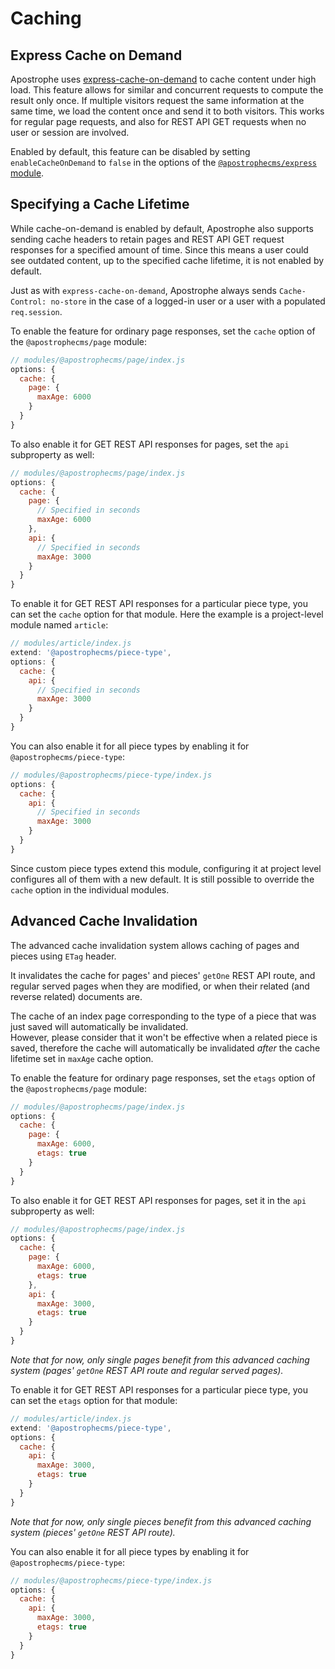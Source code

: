 # Caching

## Express Cache on Demand

Apostrophe uses [express-cache-on-demand](https://www.npmjs.com/package/express-cache-on-demand) to cache content under high load. This feature allows for similar and concurrent requests to compute the result only once. If multiple visitors request the same information at the same time, we load the content once and send it to both visitors. This works for regular page requests, and also for REST API GET requests when no user or session are involved.

Enabled by default, this feature can be disabled by setting `enableCacheOnDemand` to `false` in the options of the [`@apostrophecms/express` module](/reference/modules/express.html#options).

## Specifying a Cache Lifetime

While cache-on-demand is enabled by default, Apostrophe also supports sending cache headers to retain pages and REST API GET request responses for a specified amount of time. Since this means a user could see outdated content, up to the specified cache lifetime, it is not enabled by default.

Just as with `express-cache-on-demand`, Apostrophe always sends `Cache-Control: no-store` in the case of a logged-in user or a user with a populated `req.session`.

To enable the feature for ordinary page responses, set the `cache` option of the `@apostrophecms/page` module:

```javascript
// modules/@apostrophecms/page/index.js
options: {
  cache: {
    page: {
      maxAge: 6000
    }
  }
}
```

To also enable it for GET REST API responses for pages, set the `api` subproperty as well:

```javascript
// modules/@apostrophecms/page/index.js
options: {
  cache: {
    page: {
      // Specified in seconds
      maxAge: 6000
    },
    api: {
      // Specified in seconds
      maxAge: 3000
    }
  }
}
```

To enable it for GET REST API responses for a particular piece type, you can set the `cache` option for that module. Here the example is a project-level module named `article`:

```javascript
// modules/article/index.js
extend: '@apostrophecms/piece-type',
options: {
  cache: {
    api: {
      // Specified in seconds
      maxAge: 3000
    }
  }
}
```

You can also enable it for all piece types by enabling it for `@apostrophecms/piece-type`:

```javascript
// modules/@apostrophecms/piece-type/index.js
options: {
  cache: {
    api: {
      // Specified in seconds
      maxAge: 3000
    }
  }
}
```

Since custom piece types extend this module, configuring it at project level configures all of them with a new default. It is still possible to override the `cache` option in the individual modules.

## Advanced Cache Invalidation

The advanced cache invalidation system allows caching of pages and pieces using `ETag` header.

It invalidates the cache for pages' and pieces' `getOne` REST API route, and regular served pages when they are modified, or when their related (and reverse related) documents are.

The cache of an index page corresponding to the type of a piece that was just saved will automatically be invalidated.  
However, please consider that it won't be effective when a related piece is saved, therefore the cache will automatically be invalidated _after_ the cache lifetime set in `maxAge` cache option.

To enable the feature for ordinary page responses, set the `etags` option of the `@apostrophecms/page` module:

```javascript
// modules/@apostrophecms/page/index.js
options: {
  cache: {
    page: {
      maxAge: 6000,
      etags: true
    }
  }
}
```

To also enable it for GET REST API responses for pages, set it in the `api` subproperty as well:

```javascript
// modules/@apostrophecms/page/index.js
options: {
  cache: {
    page: {
      maxAge: 6000,
      etags: true
    },
    api: {
      maxAge: 3000,
      etags: true
    }
  }
}
```

_Note that for now, only single pages benefit from this advanced caching system (pages' `getOne` REST API route and regular served pages)._

To enable it for GET REST API responses for a particular piece type, you can set the `etags` option for that module:

```javascript
// modules/article/index.js
extend: '@apostrophecms/piece-type',
options: {
  cache: {
    api: {
      maxAge: 3000,
      etags: true
    }
  }
}
```

_Note that for now, only single pieces benefit from this advanced caching system (pieces' `getOne` REST API route)._

You can also enable it for all piece types by enabling it for `@apostrophecms/piece-type`:

```javascript
// modules/@apostrophecms/piece-type/index.js
options: {
  cache: {
    api: {
      maxAge: 3000,
      etags: true
    }
  }
}
```